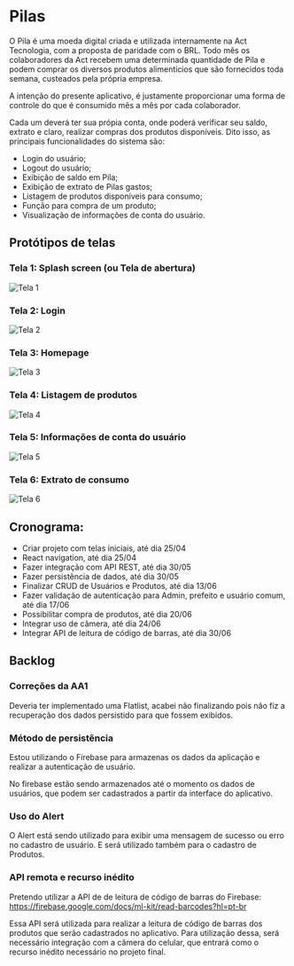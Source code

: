 # Pilas

O Pila é uma moeda digital criada e utilizada internamente na Act Tecnologia, com a proposta de paridade com o BRL. Todo mês os colaboradores da Act recebem uma determinada quantidade de Pila e podem comprar os diversos produtos alimentícios que são fornecidos toda semana, custeados pela própria empresa.

A intenção do presente aplicativo, é justamente proporcionar uma forma de controle do que é consumido mês a mês por cada colaborador.

Cada um deverá ter sua própia conta, onde poderá verificar seu saldo, extrato e claro, realizar compras dos produtos disponíveis. Dito isso, as principais funcionalidades do sistema são:

- Login do usuário;
- Logout do usuário;
- Exibição de saldo em Pila;
- Exibição de extrato de Pilas gastos;
- Listagem de produtos disponíveis para consumo;
- Função para compra de um produto;
- Visualização de informações de conta do usuário.

## Protótipos de telas

### Tela 1: Splash screen (ou Tela de abertura)

![Tela 1](/docs/splash.png)

### Tela 2: Login

![Tela 2](/docs/login.png)

### Tela 3: Homepage

![Tela 3](/docs/homepage.png)

### Tela 4: Listagem de produtos

![Tela 4](/docs/products.png)

### Tela 5: Informações de conta do usuário

![Tela 5](/docs/account.png)

### Tela 6: Extrato de consumo

![Tela 6](/docs/extract.png)

## Cronograma:

- Criar projeto com telas iniciais, até dia 25/04
- React navigation, até dia 25/04
- Fazer integração com API REST, até dia 30/05
- Fazer persistência de dados, até dia 30/05
- Finalizar CRUD de Usuários e Produtos, até dia 13/06
- Fazer validação de autenticação para Admin, prefeito e usuário comum, até dia 17/06
- Possibilitar compra de produtos, até dia 20/06
- Integrar uso de câmera, até dia 24/06
- Integrar API de leitura de código de barras, até dia 30/06

## Backlog

### Correções da AA1

Deveria ter implementado uma Flatlist, acabei não finalizando pois não fiz a recuperação dos dados persistido para que fossem exibidos.

### Método de persistência

Estou utilizando o Firebase para armazenas os dados da aplicação e realizar a autenticação de usuário.

No firebase estão sendo armazenados até o momento os dados de usuários, que podem ser cadastrados a partir da interface do aplicativo.

### Uso do Alert

O Alert está sendo utilizado para exibir uma mensagem de sucesso ou erro no cadastro de usuário. E será utilizado também para o cadastro de Produtos.

### API remota e recurso inédito

Pretendo utilizar a API de de leitura de código de barras do Firebase:
https://firebase.google.com/docs/ml-kit/read-barcodes?hl=pt-br

Essa API será utilizada para realizar a leitura de código de barras dos produtos que serão cadastrados no aplicativo.
Para utilização dessa, será necessário integração com a câmera do celular, que entrará como o recurso inédito necessário no projeto final.
